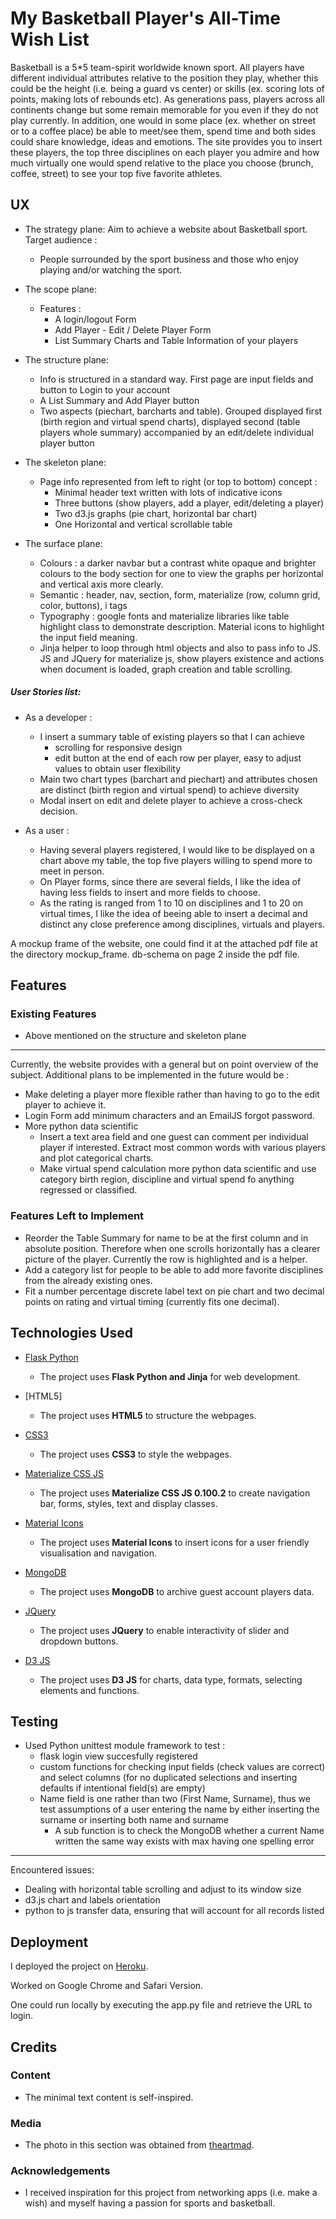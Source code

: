 # My Basketball Player's All-Time Wish List 

Basketball is a 5*5 team-spirit worldwide known sport. All players have different individual attributes relative to the position they play, whether this could be the height 
(i.e. being a guard vs center) or skills (ex. scoring lots of points, making lots of rebounds etc). As generations pass, players across all continents change but some remain memorable for you even if
they do not play currently. In addition, one would in some place (ex. whether on street or to a coffee place) be able to meet/see them, spend time and both sides could share knowledge, ideas 
and emotions. The site provides you to insert these players, the top three disciplines on each player you admire and how much virtually one would spend relative to the place you choose
(brunch, coffee, street) to see your top five favorite athletes.        

## UX

- The strategy plane: Aim to achieve a website about Basketball sport.
  Target audience :
  - People surrounded by the sport business and those who enjoy playing and/or watching the sport.

- The scope plane: 
  - Features :
    - A login/logout Form
    - Add Player - Edit / Delete Player Form
    - List Summary Charts and Table Information of your players

- The structure plane: 
  - Info is structured in a standard way. First page are input fields and button to Login to your account
  - A List Summary and Add Player button
  - Two aspects (piechart, barcharts and table). Grouped displayed first (birth region and virtual spend charts), displayed second (table players whole summary) accompanied by an
    edit/delete individual player button

- The skeleton plane: 
  - Page info represented from left to right (or top to bottom) concept :
    - Minimal header text written with lots of indicative icons 
    - Three buttons (show players, add a player, edit/deleting a player)
    - Two d3.js graphs (pie chart, horizontal bar chart)
    - One Horizontal and vertical scrollable table

- The surface plane: 
  - Colours : a darker navbar but a contrast white opaque and brighter colours to the body section for one to view the graphs per horizontal and vertical axis more clearly.
  - Semantic : header, nav, section, form, materialize (row, column grid, color, buttons), i tags
  - Typography : google fonts and materialize libraries like table highlight class to demonstrate description. Material icons to highlight the input field meaning.
  - Jinja helper to loop through html objects and also to pass info to JS. JS and JQuery for materialize js, show players existence and actions when document is loaded, 
    graph creation and table scrolling. 

##### User Stories list:

- As a developer :
  - I insert a summary table of existing players so that I can achieve
    - scrolling for responsive design
    - edit button at the end of each row per player, easy to adjust values to obtain user flexibility
  - Main two chart types (barchart and piechart) and attributes chosen are distinct (birth region and virtual spend) to achieve diversity  
  - Modal insert on edit and delete player to achieve a cross-check decision.

- As a user : 
  - Having several players registered, I would like to be displayed on a chart above my table, the top five players willing to spend more to meet in person.
  - On Player forms, since there are several fields, I like the idea of having less fields to insert and more fields to choose.
  - As the rating is ranged from 1 to 10 on disciplines and 1 to 20 on virtual times, I like the idea of beeing able to insert a decimal and distinct
    any close preference among disciplines, virtuals and players.

A mockup frame of the website, one could find it at the attached pdf file at the directory mockup_frame. db-schema on page 2 inside the pdf file.

## Features


### Existing Features

- Above mentioned on the structure and skeleton plane

---

Currently, the website provides with a general but on point overview of the subject. Additional plans to be implemented in the future would be :

- Make deleting a player more flexible rather than having to go to the edit player to achieve it.
- Login Form add minimum characters and an EmailJS forgot password.
- More python data scientific
  - Insert a text area field and one guest can comment per individual player if interested. Extract most common words with various players and plot categorical charts. 
  - Make virtual spend calculation more python data scientific and use category birth region, discipline and virtual spend fo anything regressed or classified.

### Features Left to Implement

- Reorder the Table Summary for name to be at the first column and in absolute position. Therefore when one scrolls horizontally has a clearer picture of
  the player. Currently the row is highlighted and is a helper.
- Add a category list for people to be able to add more favorite disciplines from the already existing ones.
- Fit a number percentage discrete label text on pie chart and two decimal points on rating and virtual timing (currently fits one decimal). 

## Technologies Used

- [Flask Python](http://flask.pocoo.org/)
    - The project uses **Flask Python and Jinja** for web development.

- [HTML5]
    - The project uses **HTML5** to structure the webpages.

- [CSS3](https://github.com/feddieminas/project_om/blob/master/assets/css/style.css)
    - The project uses **CSS3** to style the webpages.

- [Materialize CSS JS](http://archives.materializecss.com/0.100.2/)
    - The project uses **Materialize CSS JS 0.100.2** to create navigation bar, forms, styles, text and display classes.
    
- [Material Icons](https://material.io/tools/icons/?style=baseline)
    - The project uses **Material Icons** to insert icons for a user friendly visualisation and navigation. 

- [MongoDB](https://mlab.com/)
    - The project uses **MongoDB** to archive guest account players data.

- [JQuery](https://jquery.com)
    - The project uses **JQuery** to enable interactivity of slider and dropdown buttons.

- [D3 JS](https://cdnjs.com/libraries/d3)
    - The project uses **D3 JS** for charts, data type, formats, selecting elements and functions. 


## Testing

- Used Python unittest module framework to test :
  - flask login view succesfully registered
  - custom functions for checking input fields (check values are correct) and select columns (for no duplicated selections and inserting defaults if intentional field(s) are empty)
  - Name field is one rather than two (First Name, Surname), thus we test assumptions of a user entering the name by either inserting the surname or inserting both name and surname
    - A sub function is to check the MongoDB whether a current Name written the same way exists with max having one spelling error 

----

Encountered issues:

- Dealing with horizontal table scrolling and adjust to its window size
- d3.js chart and labels orientation
- python to js transfer data, ensuring that will account for all records listed

## Deployment

I deployed the project on [Heroku](https://dashboard.heroku.com/apps/basketball-players-favs).

Worked on Google Chrome and Safari Version.

One could run locally by executing the app.py file and retrieve the URL to login. 

## Credits


### Content

- The minimal text content is self-inspired.

### Media

- The photo in this section was obtained from [theartmad](https://theartmad.com/).

### Acknowledgements

- I received inspiration for this project from networking apps (i.e. make a wish) and myself having a passion for sports and basketball.